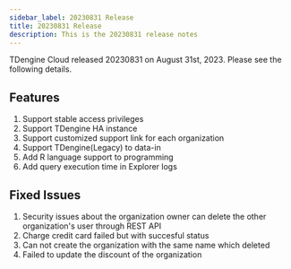 ```yaml
---
sidebar_label: 20230831 Release
title: 20230831 Release
description: This is the 20230831 release notes
---
```


TDengine Cloud released 20230831 on August 31st, 2023. Please see the following details.

## Features

1. Support stable access privileges
2. Support TDengine HA instance
3. Support customized support link for each organization
4. Support TDengine(Legacy) to data-in
5. Add R language support to programming
6. Add query execution time in Explorer logs

## Fixed Issues

1. Security issues about the organization owner can delete the other organization's user through REST API
2. Charge credit card failed but with succesful status
3. Can not create the organization with the same name which deleted
4. Failed to update the discount of the organization

